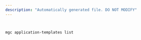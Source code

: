 ```yaml
---
description: "Automatically generated file. DO NOT MODIFY"
---
```


```bash


mgc application-templates list

```